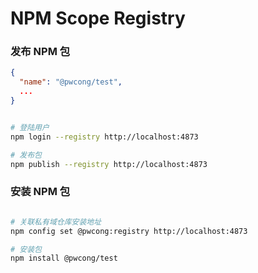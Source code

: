 # NPM Scope Registry

### 发布 NPM 包

```json
{
  "name": "@pwcong/test",
  ...
}
```

```sh

# 登陆用户
npm login --registry http://localhost:4873

# 发布包
npm publish --registry http://localhost:4873

```

### 安装 NPM 包

```sh

# 关联私有域仓库安装地址
npm config set @pwcong:registry http://localhost:4873

# 安装包
npm install @pwcong/test

```
